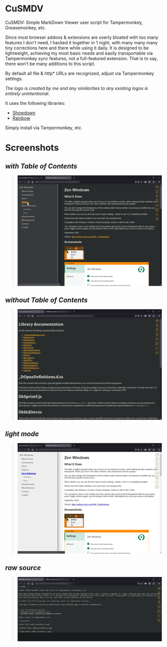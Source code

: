 # CuSMDV

CuSMDV: Simple MarkDown Viewer user script for Tampermonkey, Greasemonkey, etc.

Since most browser addons & extensions are overly bloated with too many features I don't need, I hacked it together in 1 night, with many many many tiny corrections here and there while using it daily. It is designed to be lightweight, achieving my most basic needs and easily transportable via Tampermonkey sync features, not a full-featured extension. That is to say, there won't be many additions to this script.

By default all file & http* URLs are recognized, adjust via Tampermonkey settings.

*The logo is created by me and any similarities to any existing logos is entirely unintentional.*


It uses the following libraries:
* [Showdown](https://showdownjs.com/)
* [Rainbow](https://github.com/ccampbell/rainbow/)

Simply install via Tampermonkey, etc.

# Screenshots

## *with Table of Contents*

> ![with Table of Contents](./SMDV_screenshot_1.png)

## *without Table of Contents*

> ![without Table of Contents](./SMDV_screenshot_2.png)

## *light mode*

> ![light mode](./SMDV_screenshot_3.png)

## *raw source*

> ![raw source](./SMDV_screenshot_4.png)
